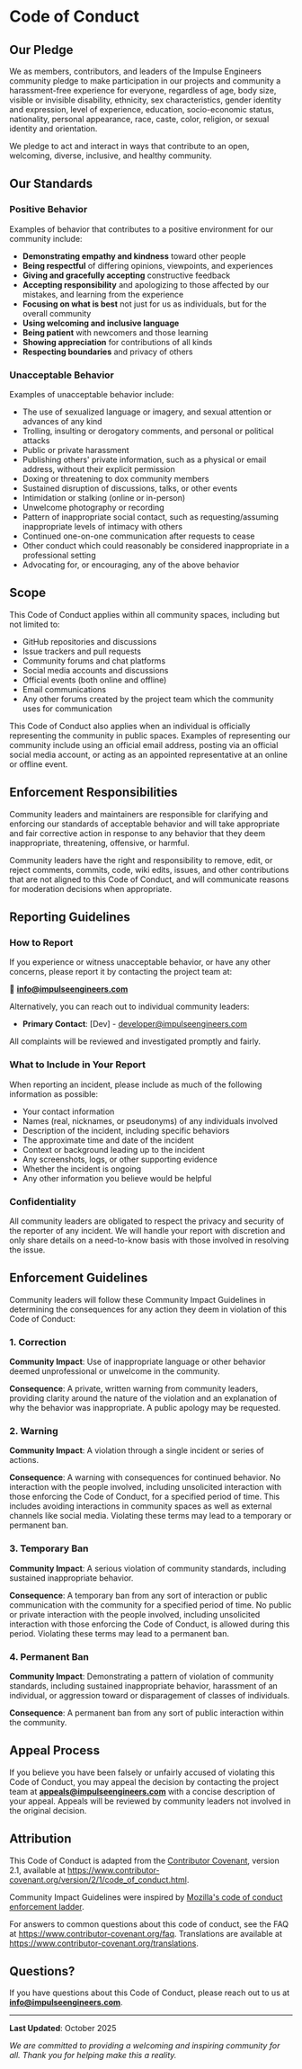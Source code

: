 # Code of Conduct

## Our Pledge

We as members, contributors, and leaders of the Impulse Engineers community pledge to make participation in our projects and community a harassment-free experience for everyone, regardless of age, body size, visible or invisible disability, ethnicity, sex characteristics, gender identity and expression, level of experience, education, socio-economic status, nationality, personal appearance, race, caste, color, religion, or sexual identity and orientation.

We pledge to act and interact in ways that contribute to an open, welcoming, diverse, inclusive, and healthy community.

## Our Standards

### Positive Behavior

Examples of behavior that contributes to a positive environment for our community include:

- **Demonstrating empathy and kindness** toward other people
- **Being respectful** of differing opinions, viewpoints, and experiences
- **Giving and gracefully accepting** constructive feedback
- **Accepting responsibility** and apologizing to those affected by our mistakes, and learning from the experience
- **Focusing on what is best** not just for us as individuals, but for the overall community
- **Using welcoming and inclusive language**
- **Being patient** with newcomers and those learning
- **Showing appreciation** for contributions of all kinds
- **Respecting boundaries** and privacy of others

### Unacceptable Behavior

Examples of unacceptable behavior include:

- The use of sexualized language or imagery, and sexual attention or advances of any kind
- Trolling, insulting or derogatory comments, and personal or political attacks
- Public or private harassment
- Publishing others' private information, such as a physical or email address, without their explicit permission
- Doxing or threatening to dox community members
- Sustained disruption of discussions, talks, or other events
- Intimidation or stalking (online or in-person)
- Unwelcome photography or recording
- Pattern of inappropriate social contact, such as requesting/assuming inappropriate levels of intimacy with others
- Continued one-on-one communication after requests to cease
- Other conduct which could reasonably be considered inappropriate in a professional setting
- Advocating for, or encouraging, any of the above behavior

## Scope

This Code of Conduct applies within all community spaces, including but not limited to:

- GitHub repositories and discussions
- Issue trackers and pull requests
- Community forums and chat platforms
- Social media accounts and discussions
- Official events (both online and offline)
- Email communications
- Any other forums created by the project team which the community uses for communication

This Code of Conduct also applies when an individual is officially representing the community in public spaces. Examples of representing our community include using an official email address, posting via an official social media account, or acting as an appointed representative at an online or offline event.

## Enforcement Responsibilities

Community leaders and maintainers are responsible for clarifying and enforcing our standards of acceptable behavior and will take appropriate and fair corrective action in response to any behavior that they deem inappropriate, threatening, offensive, or harmful.

Community leaders have the right and responsibility to remove, edit, or reject comments, commits, code, wiki edits, issues, and other contributions that are not aligned to this Code of Conduct, and will communicate reasons for moderation decisions when appropriate.

## Reporting Guidelines

### How to Report

If you experience or witness unacceptable behavior, or have any other concerns, please report it by contacting the project team at:

📧 **info@impulseengineers.com**

Alternatively, you can reach out to individual community leaders:

- **Primary Contact**: [Dev] - developer@impulseengineers.com

All complaints will be reviewed and investigated promptly and fairly.

### What to Include in Your Report

When reporting an incident, please include as much of the following information as possible:

- Your contact information
- Names (real, nicknames, or pseudonyms) of any individuals involved
- Description of the incident, including specific behaviors
- The approximate time and date of the incident
- Context or background leading up to the incident
- Any screenshots, logs, or other supporting evidence
- Whether the incident is ongoing
- Any other information you believe would be helpful

### Confidentiality

All community leaders are obligated to respect the privacy and security of the reporter of any incident. We will handle your report with discretion and only share details on a need-to-know basis with those involved in resolving the issue.

## Enforcement Guidelines

Community leaders will follow these Community Impact Guidelines in determining the consequences for any action they deem in violation of this Code of Conduct:

### 1. Correction

**Community Impact**: Use of inappropriate language or other behavior deemed unprofessional or unwelcome in the community.

**Consequence**: A private, written warning from community leaders, providing clarity around the nature of the violation and an explanation of why the behavior was inappropriate. A public apology may be requested.

### 2. Warning

**Community Impact**: A violation through a single incident or series of actions.

**Consequence**: A warning with consequences for continued behavior. No interaction with the people involved, including unsolicited interaction with those enforcing the Code of Conduct, for a specified period of time. This includes avoiding interactions in community spaces as well as external channels like social media. Violating these terms may lead to a temporary or permanent ban.

### 3. Temporary Ban

**Community Impact**: A serious violation of community standards, including sustained inappropriate behavior.

**Consequence**: A temporary ban from any sort of interaction or public communication with the community for a specified period of time. No public or private interaction with the people involved, including unsolicited interaction with those enforcing the Code of Conduct, is allowed during this period. Violating these terms may lead to a permanent ban.

### 4. Permanent Ban

**Community Impact**: Demonstrating a pattern of violation of community standards, including sustained inappropriate behavior, harassment of an individual, or aggression toward or disparagement of classes of individuals.

**Consequence**: A permanent ban from any sort of public interaction within the community.

## Appeal Process

If you believe you have been falsely or unfairly accused of violating this Code of Conduct, you may appeal the decision by contacting the project team at **appeals@impulseengineers.com** with a concise description of your appeal. Appeals will be reviewed by community leaders not involved in the original decision.

## Attribution

This Code of Conduct is adapted from the [Contributor Covenant](https://www.contributor-covenant.org), version 2.1, available at https://www.contributor-covenant.org/version/2/1/code_of_conduct.html.

Community Impact Guidelines were inspired by [Mozilla's code of conduct enforcement ladder](https://github.com/mozilla/diversity).

For answers to common questions about this code of conduct, see the FAQ at https://www.contributor-covenant.org/faq. Translations are available at https://www.contributor-covenant.org/translations.

## Questions?

If you have questions about this Code of Conduct, please reach out to us at **info@impulseengineers.com**.

---

**Last Updated**: October 2025

*We are committed to providing a welcoming and inspiring community for all. Thank you for helping make this a reality.*
